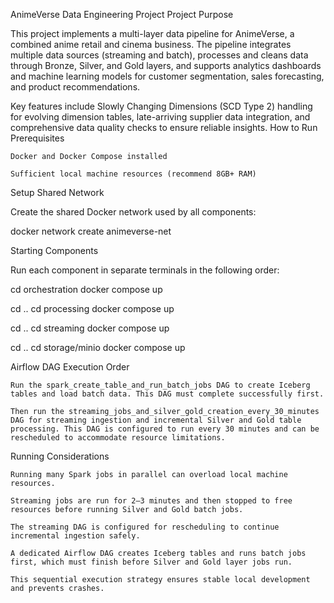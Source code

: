 AnimeVerse Data Engineering Project
Project Purpose

This project implements a multi-layer data pipeline for AnimeVerse, a combined anime retail and cinema business. The pipeline integrates multiple data sources (streaming and batch), processes and cleans data through Bronze, Silver, and Gold layers, and supports analytics dashboards and machine learning models for customer segmentation, sales forecasting, and product recommendations.

Key features include Slowly Changing Dimensions (SCD Type 2) handling for evolving dimension tables, late-arriving supplier data integration, and comprehensive data quality checks to ensure reliable insights.
How to Run
Prerequisites

    Docker and Docker Compose installed

    Sufficient local machine resources (recommend 8GB+ RAM)

Setup Shared Network

Create the shared Docker network used by all components:

docker network create animeverse-net

Starting Components

Run each component in separate terminals in the following order:

cd orchestration
docker compose up

cd ..
cd processing
docker compose up

cd ..
cd streaming
docker compose up

cd ..
cd storage/minio
docker compose up

Airflow DAG Execution Order

    Run the spark_create_table_and_run_batch_jobs DAG to create Iceberg tables and load batch data. This DAG must complete successfully first.

    Then run the streaming_jobs_and_silver_gold_creation_every_30_minutes DAG for streaming ingestion and incremental Silver and Gold table processing. This DAG is configured to run every 30 minutes and can be rescheduled to accommodate resource limitations.


Running Considerations

    Running many Spark jobs in parallel can overload local machine resources.

    Streaming jobs are run for 2–3 minutes and then stopped to free resources before running Silver and Gold batch jobs.

    The streaming DAG is configured for rescheduling to continue incremental ingestion safely.

    A dedicated Airflow DAG creates Iceberg tables and runs batch jobs first, which must finish before Silver and Gold layer jobs run.

    This sequential execution strategy ensures stable local development and prevents crashes.